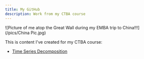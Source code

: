 ```yaml
---
title: My GitHub
description: Work from my CTBA course
---
```


![Picture of me atop the Great Wall during my EMBA trip to China!!!](/pics/China Pic.jpg)

This is content I've created for my CTBA course:

- [Time Series Decomposition](/timeseries/index.md)
